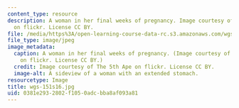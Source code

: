 ```yaml
---
content_type: resource
description: A woman in her final weeks of pregnancy. Image courtesy of The 5th Ape
  on flickr. License CC BY.
file: /media/https%3A/open-learning-course-data-rc.s3.amazonaws.com/wgs-151-gender-health-and-society-spring-2016/0381e2932802f1050adcbba8af093a81_wgs-151s16.jpg
file_type: image/jpeg
image_metadata:
  caption: A woman in her final weeks of pregnancy. (Image courtesy of [The 5th Ape](https://www.flickr.com/photos/jamiecampbell/2934674680/in/photolist-5tjYxj-pkuPE9-9c4VqQ-5H2XE4-4WCG1d-4YbRc2-7MBGRX-5BRHDA-eTPjQP-63FCuS-5d4gaA-7CpYLV-bV8iiC-4PNxin-5Y2icu-7KU5Vd-qfcJnd-5T8HhY-q13t5e-61TpiY-8xK4F5-9GSVay-67q1RT-9c4UBf-5cYUWv-a88PrQ-pZVmwN-pZW7Rb-pZW7E9-5d4gDA-HNx6N-5u2Gsy-a85MPB-6dJxqp-5XX3h6-4jFJRj-5cYVrk-fsQ7VY-pZW3Sj-qhtZzH-5tM3Eq-65Mt5K-9qJLGK-5DcNYN-7WeiiV-4jFJTS-9N7T7F-2ge5gL-F63TK-qfcJDf)
    on flickr. License CC BY.)
  credit: Image courtesy of The 5th Ape on flickr. License CC BY.
  image-alt: A sideview of a woman with an extended stomach.
resourcetype: Image
title: wgs-151s16.jpg
uid: 0381e293-2802-f105-0adc-bba8af093a81
---
```


